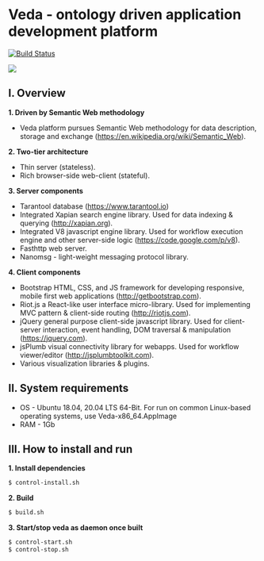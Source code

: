 # Veda - ontology driven application development platform 
[![Build Status](https://travis-ci.com/semantic-machines/veda.svg?branch=master)](https://travis-ci.com/semantic-machines/veda)



![](https://github.com/semantic-machines/veda/blob/master/doc/images/search.png)

## I. Overview

**1. Driven by Semantic Web methodology**
  - Veda platform pursues Semantic Web methodology for data description, storage and exchange (https://en.wikipedia.org/wiki/Semantic_Web).

**2. Two-tier architecture**
  - Thin server (stateless).
  - Rich browser-side web-client (stateful).

**3. Server components**
  - Tarantool database (https://www.tarantool.io)
  - Integrated Xapian search engine library. Used for data indexing & querying (http://xapian.org).
  - Integrated V8 javascript engine library. Used for workflow execution engine and other server-side logic (https://code.google.com/p/v8).
  - Fasthttp web server.
  - Nanomsg - light-weight messaging protocol library.

**4. Client components**
  - Bootstrap HTML, CSS, and JS framework for developing responsive, mobile first web applications (http://getbootstrap.com).
  - Riot.js a React-like user interface micro-library. Used for implementing MVC pattern & client-side routing (http://riotjs.com).
  - jQuery general purpose client-side javascript library. Used for client-server interaction, event handling, DOM traversal & manipulation (https://jquery.com).
  - jsPlumb visual connectivity library for webapps. Used for workflow viewer/editor (http://jsplumbtoolkit.com).
  - Various visualization libraries & plugins.

## II. System requirements
  - OS - Ubuntu 18.04, 20.04 LTS 64-Bit. For run on common Linux-based operating systems, use Veda-x86_64.AppImage
  - RAM - 1Gb

## III. How to install and run

**1. Install dependencies**
```sh
$ control-install.sh
```
**2. Build**
```sh
$ build.sh
```
**3. Start/stop veda as daemon once built**
```sh
$ control-start.sh
$ control-stop.sh
```
